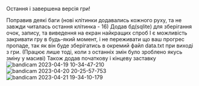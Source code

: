 Остання і завершена версія гри!

Поправив деякі баги (нові клітинки додавались кожного руху, та не завжди читалась остання клітинка - 16)
Додав бд(sqlite) для зберігання очок, запису, та виведення на екран найкращих спроб
І є можливість закривати гру в будь-який момент, і не переживати що ваш прогрес пропаде, так як він буде зберігатись в окремий файл data.txt при виході з гри.
(Працює лише тоді, коли з останніх змін було зроблено якусь зміну у масиві)
Також додав початкову і кінцеву заставку
![bandicam 2023-04-19 10-34-47-210](https://user-images.githubusercontent.com/96194271/236006584-f1a7925c-80be-4a96-9b03-89a1cf9ec8ef.jpg)
![bandicam 2023-04-20 20-25-57-753](https://user-images.githubusercontent.com/96194271/236006600-9727ab26-10e1-4c1c-80a8-0c991906b68e.jpg)
![bandicam 2023-04-21 19-34-10-179](https://user-images.githubusercontent.com/96194271/236006622-abc80da5-a0bf-4c78-a29c-0ab5df691474.jpg)
